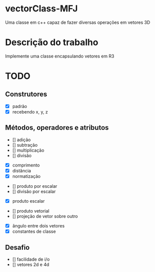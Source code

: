 # vectorClass-MFJ
Uma classe em c++ capaz de fazer diversas operações em vetores 3D

# Descrição do trabalho
Implemente uma classe encapsulando vetores em R3

# TODO
## Construtores
- [x] padrão
- [x] recebendo x, y, z

## Métodos, operadores e atributos
- [] adição
- [] subtração
- [] multiplicação
- [] divisão
- [x] comprimento
- [x] distância
- [x] normatização
- [] produto por escalar
- [] divisão por escalar
- [x] produto escalar
- [] produto vetorial
- [] projeção de vetor sobre outro
- [x] ângulo entre dois vetores
- [x] constantes de classe

## Desafio

- [] facilidade de i/o
- [] vetores 2d e 4d
